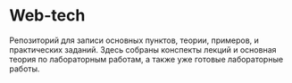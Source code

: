 # Web-tech
Репозиторий для записи основных пунктов, теории, примеров, и практических заданий.  Здесь собраны конспекты лекций и основная теория по лабораторным работам, а также уже готовые лабораторные работы.
